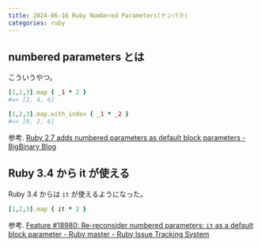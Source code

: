 ```yaml
---
title: 2024-06-16 Ruby Numbered Parameters(ナンパラ)
categories: ruby
---
```


## numbered parameters とは

こういうやつ。

```rb
[1,2,3].map { _1 * 2 }
#=> [2, 4, 6]

[1,2,3].map.with_index { _1 * _2 }
#=> [0, 2, 6]
```

参考. [Ruby 2.7 adds numbered parameters as default block parameters - BigBinary Blog](https://www.bigbinary.com/blog/ruby-2-7-introduces-numbered-parameters-as-default-block-parameters)

## Ruby 3.4 から it が使える

Ruby 3.4 からは `it` が使えるようになった。

```rb
[1,2,3].map { it * 2 }
```

参考. [Feature #18980: Re-reconsider numbered parameters: `it` as a default block parameter - Ruby master - Ruby Issue Tracking System](https://bugs.ruby-lang.org/issues/18980)
